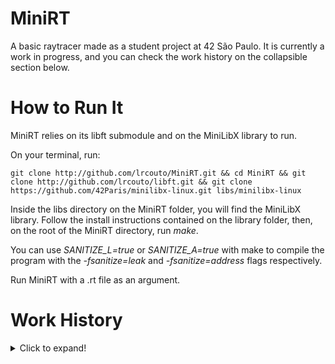 # MiniRT
A basic raytracer made as a student project at 42 São Paulo. It is currently a work in progress, and you can check the work history on the collapsible section below.

# How to Run It

MiniRT relies on its libft submodule and on the MiniLibX library to run.

On your terminal, run:

```
git clone http://github.com/lrcouto/MiniRT.git && cd MiniRT && git clone http://github.com/lrcouto/libft.git && git clone https://github.com/42Paris/minilibx-linux.git libs/minilibx-linux
```

Inside the libs directory on the MiniRT folder, you will find the MiniLibX library. Follow the install instructions contained on the library folder, then, on the root of the MiniRT directory, run *make*.

You can use *SANITIZE_L=true* or *SANITIZE_A=true* with make to compile the program with the *-fsanitize=leak* and *-fsanitize=address* flags respectively.

Run MiniRT with a .rt file as an argument.

# Work History
<details>
  <summary>Click to expand!</summary>

---

August 14th 2020 - Started building the basic functions and structures to open a file, parse its content and process the information accordingly.

August 17th 2020 - Cleaned up the Makefile a little bit, so that .o files will go on their own folder and it keeps Libft as it's own submodule so it can be updated/modified easily. Doing some more work on the file parsing structure, and managed to get information from a file and put it on a struct to use later, plus some very basic error returns for invalid file structures.

August 18th 2020 - Integrated file parsing functions with MiniLibX functions to use information contained on a file to set the resolution of an output window.

August 19th 2020 - Restructuring some functions to comply with The Norme. Integrated get_next_line to libft.

August 20th 2020 - Wrote the functions needed to parse ambient lighting parameters from an input file, and right now what they do is set the color of the output window. Having trouble with The Norme because of error messages being too long, and functions having more than 25 lines. We need to figure out a more succint way to write error messages. Also, we need to code our own ASCII-to-Float function, since we are forbidden to use the one from stdlib.h.

September 3rd 2020 - Created a system to handle error messages in a more convenient way, allowing us to store the messages themselves on an external file. Norme is still being troublesome.

September 4th 2020 - Finally fixed the code so it complies with The Norme, though the end result is a bit jumbled. Will add comments later. Wrote an AtoF function to replace the one from stdlib.h that we were forbidden to use. Also added some additional error verification, and we are now starting to write the code to handle the information regarding cameras, lights and polygons.

September 5th 2020 - Developed the functions to handle parameters regarding cameras, and all the error handling related to this task. Starting to work on integrating a camera linked list to our main scene struct. Having some trouble with pointers.

September 6th 2020 - Linked list holding values for cameras works correctly, and we're able to de-allocate it properly after using it. We also corrected all memory leaks up to this point, and made all our relevant code compliant with The Norme. We made a mistake interpreting the subject in regard to the ambient light input parameters, and must correct it in the near future.

September 8th 2020 - Streamlined functions regarding ambient light parsing and wrote functions regarding scene light parsing. Re-structured the library to make it more readable. Integrated our AtoF to libft.

September 10th 2020 - Sphere and plane parsing work, and the functions are already Norme compliant. Fixed some other minor issues with the file parsing structure, now allowing the program to read the file if you skip lines between parameters, which was a requisite in the subject.

September 11th 2020 - File parser is now finished. Tested it for memory leaks and NOrme compliance, and everything seems to be working accordingly. Now we can move to the actual raytracing part.

September 12th 2020 - Created function to verify if the input file extension is valid, and started implementing vector operations. Trying to reorganize the project a little bit but having a lot of trouble with the Makefile. Incredibly frustrating.

September 13th 2020 - After one poorly-slept night, Makefile now works to compile files in separate folders, allowing us to organize the project much better. Wrote vector operations and did initial tests on putting pixels on a canvas based on a vector trajectory.

September 26th 2020 - Wrote color normalizing operations, and some matrix operations. Lots of work to do still. Not Norme-complying at this point.

October 7th 2020 - Implemented matrix 3D operations, translation, rotation, scaling, shearing.

October 17th 2020 - Tested combined transformations and how to use them with MiniLibX to put pixels to the screen. Also played a bit with MiniLibX key hooks and loops for shits and giggles.

October 18th 2020 - Started on ray/sphere intersections, and created the structures and functions to handle this task. Streamlined our polygon structs to make them easier to use with the ray casting functions.

October 24th 2020 - Started to build the scaffolding for a linked list containing the data from every ray/poly intersection we are going to use, a way to identify those polys, and trying to ensure there are no memory leaks in this process.

October 27th 2020 - Further developed the linked list containing intersection data, and created a function to determine if a ray has "hit" an object based on intersection data. Dealt with the Norme and some memory leaks.

October 31st 2020 - Added MiniLibX - Linux as a submodule to ensure we always run the program with the most recent version of the library directly from the 42 repository. Implemented ray and sphere transformation functions and started our first tests with actual raytracing. Managed to render a constant-shaded sphere. Yay!

November 1st 2020 - Cleaned up our raycasting functions and fixed a pesky little bug caused by the computer not calculating floating point values correctly after a certain point. Fixed it by using the round() function since the difference was so minimal.

November 11st 2020 - Small fixes. Connected sphere scaling to the input on the .rt file so we don't have to hardcode it, and made so the program closes correctly when you click the close window button.

November 12st 2020 - Starting work on a Phong reflection model. Created the underlying structures to handle light and color, and functions to handle surface normals and reflections.

November 14st 2020 - Lighting function works! We now have a render of a shaded sphere, using a Phong material model! Still need to do some cleanup, but it surely feels like hitting a milestone.

December 5th 2020 - Preparing the ground to build a full rendered scene. Refactored the way our intersections work so we can sort them more easily. 

December 6th 2020 - Huge struggle to sort a linked list, thanks to the confusing syntax that C has. A couple dozen segfaults later, we figured it out. Also streamlined our shader functions a little bit. A lot of the code feels bloated and needs refactoring, but we are getting some steady progress.

December 12th 2020 - Our raytracer now supports rendering multiple spheres, with multiple point light sources! We made it store data from all objects in the scene, even if they're not visible, as setup for a possible reflection/refraction feature, and it's currently renders inverted normals, but we want to make this toggleable. We also made sure everything was Norme-compliant and that we had no memory leaks.

December 13th 2020 - Started to implement functions to have an actual camera that can be moved and adjusted properly. Still untested, not Norme-compliant, and not functional.

December 29th 2020 - Preparing terrain to change our simple raycaster to an actual render function that will account for both camera positioning, camera FoV and pixel color. This will need a considerable amount of re-structuring. We also need to consider how to make MiniLibX work with multiple cameras and switch between them i.e. have multiple images stored. 2020 is almost over and this project is taking way longer than we expected.

January 1st 2021 - Fixed an error on sphere translation where our program wasn't calculating the center of the world correctly, and now we can render multiple spheres with different center points. Finished implementing a functional camera. Next step is casting shadows. Happy New Year!

January 3rd 2021 - We made a little loading bar for our program that prints the render progress on stdout. Now we can see if the program has crashed or if the render is just taking long.

January 10th 2021 - Our raytracer now casts shadows, though it only handles hard shadows from a point light and the visual effect is not as pretty as we'd like it to be. Might try to implement soft shadows later. We are starting to work on implementing planes.

January 16th 2021 - We found out that our parser has a couple mistakes in it and we have to rewrite some segments. Found out that we have a problem on our view transformation that causes an error when a specific camera orientation is input. We don't know why this happens yet. Frustrating.

January 23th 2021 - After bumping into several parser errors that we hadn't noticed before, we finally managed to implement and render a plane! Next step is to be able to rotate it, so our scenes can have "walls", "floors" and "ceilings".

January 24th 2021 - Plane rotation and translation working correctly, after a day of struggling with hard maths. Next step is refactoring the code a little bit, because the project is getting rather large, and implementing some side features, like the ability to save image files and deal with multiple cameras.

January 30th 2021 - We implemented squares, after struggling a bit to find a way to limit their boundaries for the renderer. We also, as a little treat for ourselves, decided to implement actual raytraced reflections, with rays bouncing from one object to the other. Manually limited the number of bounces to prevent our computers from exploding. Also started working on a way to save our renders as .bmp files. Feels like we're on the final stretch of this project and we can see the light at the end of the tunnel.
___

</details>
